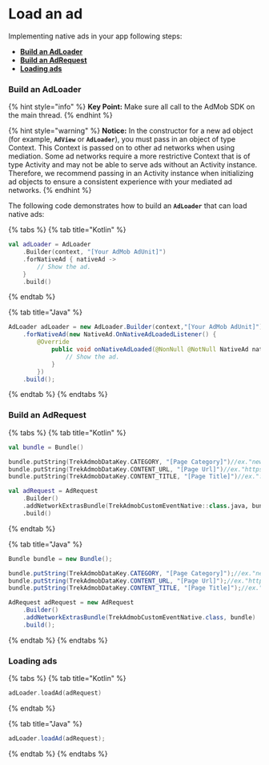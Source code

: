 # Load an ad

Implementing native ads in your app following steps:

* ****[**Build an AdLoader**](load-an-ad.md#build-an-adloader)****
* ****[**Build an AdRequest**](load-an-ad.md#build-an-trekadrequest)****
* ****[**Loading ads**](load-an-ad.md#loading-ads)****

### Build an AdLoader

{% hint style="info" %}
**Key Point:** Make sure all call to the AdMob SDK on the main thread.
{% endhint %}

{% hint style="warning" %}
**Notice:** In the constructor for a new ad object (for example, **`AdView`** or **`AdLoader`**), you must pass in an object of type Context. This Context is passed on to other ad networks when using mediation. Some ad networks require a more restrictive Context that is of type Activity and may not be able to serve ads without an Activity instance. Therefore, we recommend passing in an Activity instance when initializing ad objects to ensure a consistent experience with your mediated ad networks.
{% endhint %}

The following code demonstrates how to build an **`AdLoader`** that can load native ads:

{% tabs %}
{% tab title="Kotlin" %}
```kotlin
val adLoader = AdLoader
    .Builder(context, "[Your AdMob AdUnit]")
    .forNativeAd { nativeAd ->
        // Show the ad.
    }
    .build()
```
{% endtab %}

{% tab title="Java" %}
```java
AdLoader adLoader = new AdLoader.Builder(context,"[Your AdMob AdUnit]")
    .forNativeAd(new NativeAd.OnNativeAdLoadedListener() {
        @Override
            public void onNativeAdLoaded(@NonNull @NotNull NativeAd nativeAd) {
                // Show the ad.
            }
        })
    .build();
```
{% endtab %}
{% endtabs %}

### Build an **AdRequest**

{% tabs %}
{% tab title="Kotlin" %}
```kotlin
val bundle = Bundle()

bundle.putString(TrekAdmobDataKey.CATEGORY, "[Page Category]")//ex."news"
bundle.putString(TrekAdmobDataKey.CONTENT_URL, "[Page Url]")//ex."https://agirls.aotter.net/"
bundle.putString(TrekAdmobDataKey.CONTENT_TITLE, "[Page Title]")//ex."電獺少女"

val adRequest = AdRequest
    .Builder()
    .addNetworkExtrasBundle(TrekAdmobCustomEventNative::class.java, bundle)
    .build()
```
{% endtab %}

{% tab title="Java" %}
```java
Bundle bundle = new Bundle();

bundle.putString(TrekAdmobDataKey.CATEGORY, "[Page Category]");//ex."news"
bundle.putString(TrekAdmobDataKey.CONTENT_URL, "[Page Url]");//ex."https://agirls.aotter.net/"
bundle.putString(TrekAdmobDataKey.CONTENT_TITLE, "[Page Title]");//ex."電獺少女"

AdRequest adRequest = new AdRequest
    .Builder()
    .addNetworkExtrasBundle(TrekAdmobCustomEventNative.class, bundle)
    .build();
```
{% endtab %}
{% endtabs %}

### **Loading ads**

{% tabs %}
{% tab title="Kotlin" %}
```kotlin
adLoader.loadAd(adRequest)
```
{% endtab %}

{% tab title="Java" %}
```java
adLoader.loadAd(adRequest);
```
{% endtab %}
{% endtabs %}
